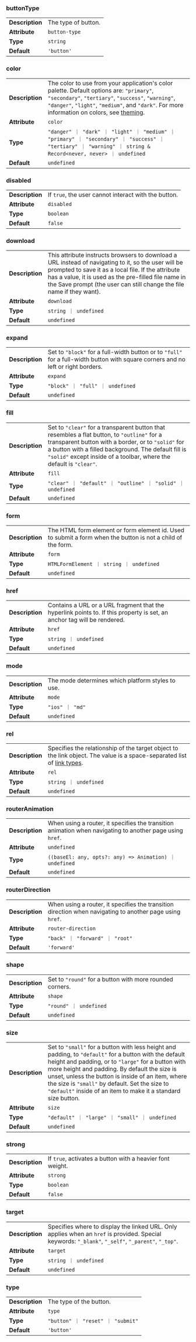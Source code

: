 

### buttonType 

| | |
| --- | --- |
| **Description** | The type of button. |
| **Attribute** | `button-type` |
| **Type** | `string` |
| **Default** | `'button'` |



### color 

| | |
| --- | --- |
| **Description** | The color to use from your application's color palette. Default options are: `"primary"`, `"secondary"`, `"tertiary"`, `"success"`, `"warning"`, `"danger"`, `"light"`, `"medium"`, and `"dark"`. For more information on colors, see [theming](/docs/theming/basics). |
| **Attribute** | `color` |
| **Type** | `"danger" ｜ "dark" ｜ "light" ｜ "medium" ｜ "primary" ｜ "secondary" ｜ "success" ｜ "tertiary" ｜ "warning" ｜ string & Record<never, never> ｜ undefined` |
| **Default** | `undefined` |



### disabled 

| | |
| --- | --- |
| **Description** | If `true`, the user cannot interact with the button. |
| **Attribute** | `disabled` |
| **Type** | `boolean` |
| **Default** | `false` |



### download 

| | |
| --- | --- |
| **Description** | This attribute instructs browsers to download a URL instead of navigating to it, so the user will be prompted to save it as a local file. If the attribute has a value, it is used as the pre-filled file name in the Save prompt (the user can still change the file name if they want). |
| **Attribute** | `download` |
| **Type** | `string ｜ undefined` |
| **Default** | `undefined` |



### expand 

| | |
| --- | --- |
| **Description** | Set to `"block"` for a full-width button or to `"full"` for a full-width button with square corners and no left or right borders. |
| **Attribute** | `expand` |
| **Type** | `"block" ｜ "full" ｜ undefined` |
| **Default** | `undefined` |



### fill 

| | |
| --- | --- |
| **Description** | Set to `"clear"` for a transparent button that resembles a flat button, to `"outline"` for a transparent button with a border, or to `"solid"` for a button with a filled background. The default fill is `"solid"` except inside of a toolbar, where the default is `"clear"`. |
| **Attribute** | `fill` |
| **Type** | `"clear" ｜ "default" ｜ "outline" ｜ "solid" ｜ undefined` |
| **Default** | `undefined` |



### form 

| | |
| --- | --- |
| **Description** | The HTML form element or form element id. Used to submit a form when the button is not a child of the form. |
| **Attribute** | `form` |
| **Type** | `HTMLFormElement ｜ string ｜ undefined` |
| **Default** | `undefined` |



### href 

| | |
| --- | --- |
| **Description** | Contains a URL or a URL fragment that the hyperlink points to. If this property is set, an anchor tag will be rendered. |
| **Attribute** | `href` |
| **Type** | `string ｜ undefined` |
| **Default** | `undefined` |



### mode 

| | |
| --- | --- |
| **Description** | The mode determines which platform styles to use. |
| **Attribute** | `mode` |
| **Type** | `"ios" ｜ "md"` |
| **Default** | `undefined` |



### rel 

| | |
| --- | --- |
| **Description** | Specifies the relationship of the target object to the link object. The value is a space-separated list of [link types](https://developer.mozilla.org/en-US/docs/Web/HTML/Link_types). |
| **Attribute** | `rel` |
| **Type** | `string ｜ undefined` |
| **Default** | `undefined` |



### routerAnimation 

| | |
| --- | --- |
| **Description** | When using a router, it specifies the transition animation when navigating to another page using `href`. |
| **Attribute** | `undefined` |
| **Type** | `((baseEl: any, opts?: any) => Animation) ｜ undefined` |
| **Default** | `undefined` |



### routerDirection 

| | |
| --- | --- |
| **Description** | When using a router, it specifies the transition direction when navigating to another page using `href`. |
| **Attribute** | `router-direction` |
| **Type** | `"back" ｜ "forward" ｜ "root"` |
| **Default** | `'forward'` |



### shape 

| | |
| --- | --- |
| **Description** | Set to `"round"` for a button with more rounded corners. |
| **Attribute** | `shape` |
| **Type** | `"round" ｜ undefined` |
| **Default** | `undefined` |



### size 

| | |
| --- | --- |
| **Description** | Set to `"small"` for a button with less height and padding, to `"default"` for a button with the default height and padding, or to `"large"` for a button with more height and padding. By default the size is unset, unless the button is inside of an item, where the size is `"small"` by default. Set the size to `"default"` inside of an item to make it a standard size button. |
| **Attribute** | `size` |
| **Type** | `"default" ｜ "large" ｜ "small" ｜ undefined` |
| **Default** | `undefined` |



### strong 

| | |
| --- | --- |
| **Description** | If `true`, activates a button with a heavier font weight. |
| **Attribute** | `strong` |
| **Type** | `boolean` |
| **Default** | `false` |



### target 

| | |
| --- | --- |
| **Description** | Specifies where to display the linked URL. Only applies when an `href` is provided. Special keywords: `"_blank"`, `"_self"`, `"_parent"`, `"_top"`. |
| **Attribute** | `target` |
| **Type** | `string ｜ undefined` |
| **Default** | `undefined` |



### type 

| | |
| --- | --- |
| **Description** | The type of the button. |
| **Attribute** | `type` |
| **Type** | `"button" ｜ "reset" ｜ "submit"` |
| **Default** | `'button'` |

